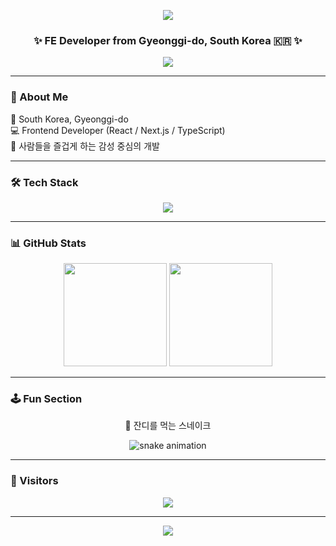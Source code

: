 <!-- 🌌 헤더 배너 -->
<p align="center">
  <img src="https://capsule-render.vercel.app/api?type=waving&color=0:00C2FF,100:7F00FF&height=220&section=header&text=MinKyeongHyeon💻&fontSize=45&fontAlignY=40&fontColor=ffffff&animation=twinkling" />
</p>

<h3 align="center">✨ FE Developer from Gyeonggi-do, South Korea 🇰🇷 ✨</h3>

<p align="center">
  <img src="https://readme-typing-svg.herokuapp.com/?lines=사람들을+즐겁게+하는+개발;감정을+디자인하는+프론트엔드;항상+배우고+도전하는+개발자&font=Fira%20Code&center=true&width=500&height=45&color=00C2FF" />
</p>

---

### 🧭 About Me  
🏡 South Korea, Gyeonggi-do  
💻 Frontend Developer (React / Next.js / TypeScript)  
🎨 사람들을 즐겁게 하는 감성 중심의 개발  

---

### 🛠️ Tech Stack
<p align="center">
  <img src="https://skillicons.dev/icons?i=react,ts,js,next,tailwind,sass,figma,ps,ai&perline=6" />
</p>

---

### 📊 GitHub Stats
<p align="center">
  <img src="https://github-readme-stats.vercel.app/api?username=MinKyeongHyeon&show_icons=true&theme=tokyonight&hide_border=true&hide_rank=true" height="165" />
  <img src="https://streak-stats.demolab.com?user=MinKyeongHyeon&theme=tokyonight&hide_border=true" height="165" />
</p>

---

### 🕹️ Fun Section
<p align="center">
  🐍 잔디를 먹는 스네이크  
</p>

<p align="center">
  <img src="https://raw.githubusercontent.com/MinKyeongHyeon/MinKyeongHyeon/output/dist/snake.svg" alt="snake animation" />
</p>

---

### 🌱 Visitors
<p align="center">
  <img src="https://komarev.com/ghpvc/?username=MinKyeongHyeon&color=00C2FF&style=for-the-badge" />
</p>

---

<p align="center">
  <img src="https://capsule-render.vercel.app/api?type=waving&color=0:7F00FF,100:00C2FF&height=120&section=footer" />
</p>
